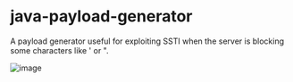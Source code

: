 # java-payload-generator

A payload generator useful for exploiting SSTI when the server is blocking some characters like ' or ".

![image](https://user-images.githubusercontent.com/46503804/202189214-eee2606f-dd65-4624-b433-55b53eb85f4e.png)
